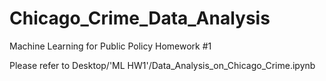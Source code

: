 # Chicago_Crime_Data_Analysis

Machine Learning for Public Policy Homework #1

Please refer to Desktop/'ML HW1'/Data_Analysis_on_Chicago_Crime.ipynb
